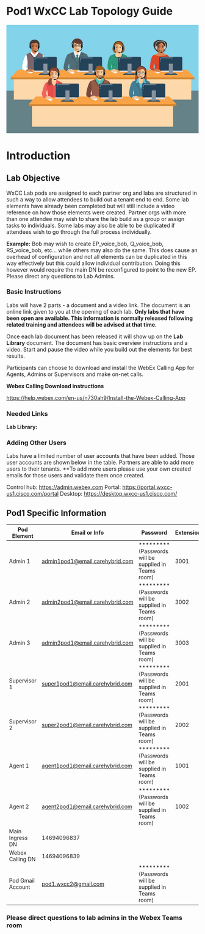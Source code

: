 # Pod1 WxCC Lab Topology Guide 

![description](/images/webexcclab.jpg)



# Introduction

## Lab Objective

WxCC Lab pods are assigned to each partner org and labs are structured in such a way to allow attendees to build out a tenant end to end.  Some lab elements have already been completed but will still include a video reference on how those elements were created.  Partner orgs with more than one attendee may wish to share the lab build as a group or assign tasks to individuals.  Some labs may also be able to be duplicated if attendees wish to go through the full process individually.

**Example:**
Bob may wish to create EP_voice_bob, Q_voice_bob, RS_voice_bob, etc... while others may also do the same.  This does cause an overhead of configuration and not all elements can be duplicated in this way effectively but this could allow individual contribution.  Doing this however would require the main DN be reconfigured to point to the new EP. Please direct any questions to Lab Admins.

### Basic Instructions

Labs will have 2 parts - a document and a video link.  The document is an online link given to you at the opening of each lab.  **Only labs that have been open are available.  This information is normally released following related training and attendees will be advised at that time.**

Once each lab document has been released it will show up on the **Lab Library** document.  The document has basic overview instructions and a video.  Start and pause the video while you build out the elements for best results.

Participants can choose to download and install the WebEx Calling App for Agents, Admins or Supervisors and make on-net calls.

**Webex Calling Download instructions**

https://help.webex.com/en-us/n730ah9/Install-the-Webex-Calling-App

### Needed Links 
**Lab Library:**  

### Adding Other Users
Labs have a limited number of user accounts that have been added.  Those user accounts are shown below in the table.  Partners are able to add more users to their tenants.
**To add more users please use your own created emails for those users and validate them once created.
 

Control hub: https://admin.webex.com
Portal: https://portal.wxcc-us1.cisco.com/portal
Desktop: https://desktop.wxcc-us1.cisco.com/

## Pod1 Specific Information

| Pod Element        | Email or Info                   | Password  | Extension |
|--------------------|---------------------------------|-----------|-----------|
| Admin 1            | admin1pod1@email.carehybrid.com | ********* (Passwords will be supplied in Teams room) | 3001      |
| Admin 2            | admin2pod1@email.carehybrid.com | ********* (Passwords will be supplied in Teams room) | 3002      |
| Admin 3            | admin3pod1@email.carehybrid.com | ********* (Passwords will be supplied in Teams room) | 3003      |
| Supervisor 1       | super1pod1@email.carehybrid.com | ********* (Passwords will be supplied in Teams room) | 2001      |
| Supervisor 2       | super2pod1@email.carehybrid.com | ********* (Passwords will be supplied in Teams room) | 2002      |
| Agent 1            | agent1pod1@email.carehybrid.com | ********* (Passwords will be supplied in Teams room) | 1001      |
| Agent 2            | agent2pod1@email.carehybrid.com | ********* (Passwords will be supplied in Teams room) | 1002      |
| Main Ingress DN | 14694096837                     |           |           |
| Webex Calling DN | 14694096839                     |           |           |
| Pod Gmail Account  | pod1.wxcc2@gmail.com            | ********* (Passwords will be supplied in Teams room) |           |

### Please direct questions to lab admins in the Webex Teams room



